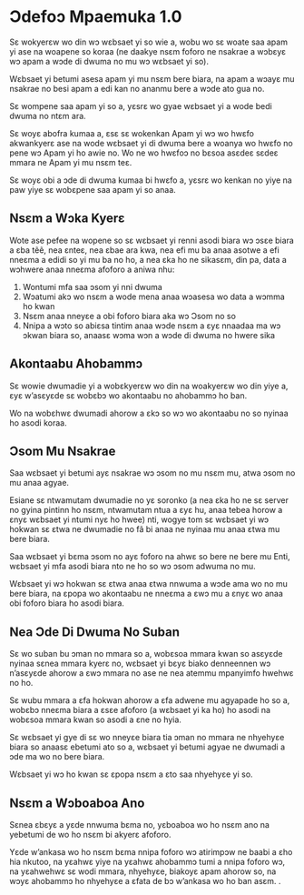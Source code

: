 # Ɔdefoɔ Mpaemuka 1.0

Sɛ wokyerɛw wo din wɔ wɛbsaet yi so wie a, wobu wo sɛ woate saa apam yi ase na woapene so koraa (ne daakye nsɛm foforo ne nsakrae a wɔbɛyɛ wɔ apam a wɔde di dwuma no mu wɔ wɛbsaet yi so).

Wɛbsaet yi betumi asesa apam yi mu nsɛm bere biara, na apam a wɔayɛ mu nsakrae no besi apam a edi kan no ananmu bere a wɔde ato gua no.

Sɛ wompene saa apam yi so a, yɛsrɛ wo gyae wɛbsaet yi a wode bedi dwuma no ntɛm ara.

Sɛ woyɛ abofra kumaa a, ɛsɛ sɛ wokenkan Apam yi wɔ wo hwɛfo akwankyerɛ ase na wode wɛbsaet yi di dwuma bere a woanya wo hwɛfo no pene wɔ Apam yi ho awie no. Wo ne wo hwɛfoɔ no bɛsoa asɛdeɛ sɛdeɛ mmara ne Apam yi mu nsɛm teɛ.

Sɛ woyɛ obi a ɔde di dwuma kumaa bi hwɛfo a, yɛsrɛ wo kenkan no yiye na paw yiye sɛ wobɛpene saa apam yi so anaa.

## Nsɛm a Wɔka Kyerɛ

Wote ase pefee na wopene so sɛ wɛbsaet yi renni asodi biara wɔ ɔsɛe biara a ɛba tẽẽ, nea ɛnteɛ, nea ɛbae ara kwa, nea efi mu ba anaa asotwe a efi nneɛma a edidi so yi mu ba no ho, a nea ɛka ho ne sikasɛm, din pa, data a wɔhwere anaa nneɛma afoforo a aniwa nhu:

1. Wontumi mfa saa ɔsom yi nni dwuma
1. Wɔatumi akɔ wo nsɛm a wode mena anaa wɔasesa wo data a wɔmma ho kwan
1. Nsɛm anaa nneyɛe a obi foforo biara aka wɔ Ɔsom no so
1. Nnipa a wɔto so abiɛsa tintim anaa wɔde nsɛm a ɛyɛ nnaadaa ma wɔ ɔkwan biara so, anaasɛ wɔma wɔn a wɔde di dwuma no hwere sika

## Akontaabu Ahobammɔ

Sɛ wowie dwumadie yi a wobɛkyerɛw wo din na woakyerɛw wo din yiye a, ɛyɛ w’asɛyɛde sɛ wobɛbɔ wo akontaabu no ahobammɔ ho ban.

Wo na wobɛhwɛ dwumadi ahorow a ɛkɔ so wɔ wo akontaabu no so nyinaa ho asodi koraa.

## Ɔsom Mu Nsakrae

Saa wɛbsaet yi betumi ayɛ nsakrae wɔ ɔsom no mu nsɛm mu, atwa ɔsom no mu anaa agyae.

Esiane sɛ ntwamutam dwumadie no yɛ soronko (a nea ɛka ho ne sɛ server no gyina pintinn ho nsɛm, ntwamutam ntua a ɛyɛ hu, anaa tebea horow a ɛnyɛ wɛbsaet yi ntumi nyɛ ho hwee) nti, wogye tom sɛ wɛbsaet yi wɔ hokwan sɛ ɛtwa ne dwumadie no fã bi anaa ne nyinaa mu anaa ɛtwa mu bere biara.

Saa wɛbsaet yi bɛma ɔsom no ayɛ foforo na ahwɛ so bere ne bere mu Enti, wɛbsaet yi mfa asodi biara nto ne ho so wɔ ɔsom adwuma no mu.

Wɛbsaet yi wɔ hokwan sɛ ɛtwa anaa ɛtwa nnwuma a wɔde ama wo no mu bere biara, na ɛpopa wo akontaabu ne nneɛma a ɛwɔ mu a ɛnyɛ wo anaa obi foforo biara ho asodi biara.

## Nea Ɔde Di Dwuma No Suban

Sɛ wo suban bu ɔman no mmara so a, wobɛsoa mmara kwan so asɛyɛde nyinaa sɛnea mmara kyerɛ no, wɛbsaet yi bɛyɛ biako denneennen wɔ n’asɛyɛde ahorow a ɛwɔ mmara no ase ne nea atemmu mpanyimfo hwehwɛ no ho.

Sɛ wubu mmara a ɛfa hokwan ahorow a ɛfa adwene mu agyapade ho so a, wobɛbɔ nneɛma biara a ɛsɛe afoforo (a wɛbsaet yi ka ho) ho asodi na wobɛsoa mmara kwan so asodi a ɛne no hyia.

Sɛ wɛbsaet yi gye di sɛ wo nneyɛe biara tia ɔman no mmara ne nhyehyɛe biara so anaasɛ ebetumi ato so a, wɛbsaet yi betumi agyae ne dwumadi a ɔde ma wo no bere biara.

Wɛbsaet yi wɔ ho kwan sɛ ɛpopa nsɛm a ɛto saa nhyehyɛe yi so.

## Nsɛm a Wɔboaboa Ano

Sɛnea ɛbɛyɛ a yɛde nnwuma bɛma no, yɛboaboa wo ho nsɛm ano na yebetumi de wo ho nsɛm bi akyerɛ afoforo.

Yɛde w’ankasa wo ho nsɛm bɛma nnipa foforo wɔ atirimpɔw ne baabi a ɛho hia nkutoo, na yɛahwɛ yiye na yɛahwɛ ahobammɔ tumi a nnipa foforo wɔ, na yɛahwehwɛ sɛ wodi mmara, nhyehyɛe, biakoyɛ apam ahorow so, na wɔyɛ ahobammɔ ho nhyehyɛe a ɛfata de bɔ w’ankasa wo ho ban asɛm. .